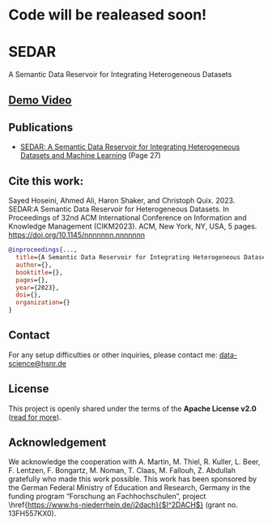 # Code will be realeased soon!

# SEDAR
A Semantic Data Reservoir for Integrating Heterogeneous Datasets

 ## [Demo Video](https://data-science.hsnr.de/SEDAR-CIKM.mp4)

## Publications
- [SEDAR: A Semantic Data Reservoir for Integrating Heterogeneous Datasets and Machine Learning](https://ercim-news.ercim.eu/images/stories/EN133/EN133-web.pdf) (Page 27)

## Cite this work:
Sayed Hoseini, Ahmed Ali, Haron Shaker, and Christoph Quix. 2023. SEDAR:A Semantic Data Reservoir for Heterogeneous Datasets. In Proceedings of 32nd ACM International Conference on Information and Knowledge Management (CIKM2023). ACM, New York, NY, USA, 5 pages. https://doi.org/10.1145/nnnnnnn.nnnnnnn

```bib
@inproceedings{...,
  title={A Semantic Data Reservoir for Integrating Heterogeneous Datasets},
  author={},
  booktitle={},
  pages={},
  year={2023},
  doi={},
  organization={}
}
```
## Contact
For any setup difficulties or other inquiries, please contact me: data-science@hsnr.de 

License
-------

This project is openly shared under the terms of the __Apache License
v2.0__ ([read for more](./LICENSE)).

## Acknowledgement

We acknowledge the cooperation with A. Martin, M. Thiel, R. Kuller, L. Beer, F. Lentzen, F. Bongartz, M. Noman, T. Claas, M. Fallouh, Z. Abdullah gratefully who made this work possible. 
This work has been sponsored by the German Federal Ministry of Education and Research, Germany in the funding program “Forschung an Fachhochschulen”, project \href{https://www.hs-niederrhein.de/i2dach}{$I^2DACH$} (grant no. 13FH557KX0).

